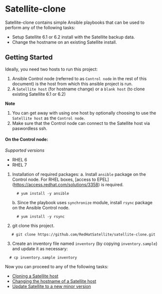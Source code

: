 # Satellite-clone
Satellite-clone contains simple Ansible playbooks that can be used to perform any of the following tasks:
* Setup Satellite 6.1 or 6.2 install with the Satellite backup data.
* Change the hostname on an existing Satellite install.

## Getting Started
Ideally, you need two hosts to run this project:

1. Ansible Control node (referred to as `Control node` in the rest of this document) is the host from which this ansible project is run.
2. A `Satellite host` (for hostname change) or a `blank host` (to clone existing Satellite 6.1 or 6.2)

**Note**

1. You can get away with using one host by optionally choosing to use the `Satellite host` as the `Control node`.
2. Make sure that the Control node can connect to the Satellite host via paswordless ssh.

#### On the Control node:

*Supported versions*
- RHEL 6
- RHEL 7

1. Installation of required packages:
   a. Install `ansible` package on the Control node. For RHEL boxes, [access to EPEL] (https://access.redhat.com/solutions/3358) is required.

      ```console
        # yum install -y ansible
      ```
   b. Since the playbook uses `synchronize` module, install `rsync` package on the Ansible Control node.

      ```console
        # yum install -y rsync
      ```
2. git clone this project.

  ```console
     # git clone https://github.com/RedHatSatellite/satellite-clone.git
  ```
3. Create an inventory file named `inventory` (by copying `inventory.sample`) and update it as necessary:

  ```console
    # cp inventory.sample inventory
  ```

Now you can proceed to any of the following tasks:

 * [Cloning a Satellite host](docs/cloning.md)
 * [Changing the hostname of a Satellite host](docs/hostname-change.md)
 * [Update Satellite to a new minor version](docs/minor-update.md)
